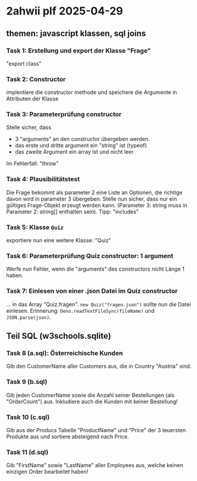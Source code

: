 # 2ahwii plf 2025-04-29

## themen: javascript klassen, sql joins

### Task 1: Erstellung und export der Klasse "Frage"

"export class"

### Task 2: Constructor

implentiere die constructor methode und speichere die Argumente in Attributen der Klasse

### Task 3: Parameterprüfung constructor

Stelle sicher, dass

- 3 "arguments" an den constructor übergeben werden.
- das erste und dritte argument ein "string" ist (typeof)
- das zweite Argument ein array ist und nicht leer

Im Fehlerfall: "throw"

### Task 4: Plausibilitätstest

Die Frage bekommt als parameter 2 eine Liste an Optionen, die richtige davon
wird in parameter 3 übergeben. Stelle nun sicher, dass nur ein gültiges
Frage-Objekt erzeugt werden kann. (Parameter 3: string muss in Parameter
2: string[] enthalten sein). Tipp: "includes"

### Task 5: Klasse `Quiz`

exportiere nun eine weitere Klasse: "Quiz"

### Task 6: Parameterprüfung Quiz constructor: 1 argument

Werfe nun Fehler, wenn die "arguments" des constructors nicht Länge 1 haben.

### Task 7: Einlesen von einer .json Datei im Quiz constructor

... in das Array "Quiz.fragen". `new Quiz("fragen.json")` sollte nun die Datei
einlesen. Erinnerung: `Deno.readTextFileSync(fileName)` und `JSON.parse(json)`.

## Teil SQL (w3schools.sqlite)

### Task 8 (a.sql): Österreichische Kunden

Gib den CustomerName aller Customers aus, die in Country "Austria" sind.

### Task 9 (b.sql)

Gib jeden CustomerName sowie die Anzahl seiner Bestellungen (als "OrderCount") aus.
Inkludiere auch die Kunden mit keiner Bestellung!

### Task 10 (c.sql)

Gib aus der Producs Tabelle "ProductName" und "Price" der 3 teuersten Produkte
aus und sortiere absteigend nach Price.

### Task 11 (d.sql)

Gib "FirstName" sowie "LastName" aller Employees aus, welche keinen einzigen Order
bearbeitet haben!
